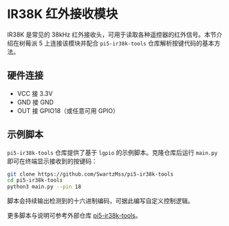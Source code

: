 # IR38K 红外接收模块

IR38K 是常见的 38kHz 红外接收头，可用于读取各种遥控器的红外信号。本节介绍在树莓派 5 上连接该模块并配合 `pi5-ir38k-tools` 仓库解析按键代码的基本方法。

## 硬件连接

- VCC 接 3.3V
- GND 接 GND
- OUT 接 GPIO18（或任意可用 GPIO）

## 示例脚本

`pi5-ir38k-tools` 仓库提供了基于 `lgpio` 的示例脚本。克隆仓库后运行 `main.py` 即可在终端显示接收到的按键码：

```bash
git clone https://github.com/SwartzMss/pi5-ir38k-tools
cd pi5-ir38k-tools
python3 main.py --pin 18
```

脚本会持续输出检测到的十六进制编码，可据此编写自定义控制逻辑。

更多脚本与说明可参考外部仓库 [pi5-ir38k-tools](https://github.com/SwartzMss/pi5-ir38k-tools)。
